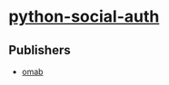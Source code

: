 # [python-social-auth](https://pypi.org/project/python-social-auth)



## Publishers
- [omab](https://pypi.org/user/omab)

